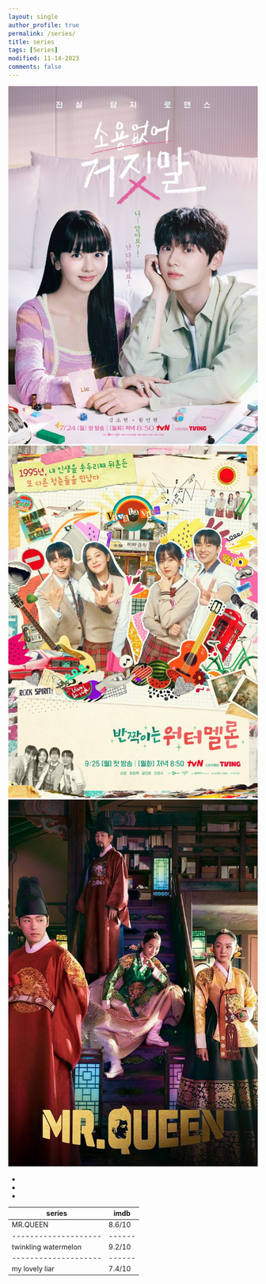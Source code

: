 ```yaml
---
layout: single
author_profile: true
permalink: /series/
title: series
tags: [Series]
modified: 11-14-2023
comments: false
---
```


![my lovely liar](assets/images/mylovelyliar.jpg)
![twinklingwatermellon](assets/images/twinklingwatermellon.jpeg)
![mr.queen](assets/images/mr.queen.jpg)

-
-
-


| **series**         | imdb |
|--------------------|------|
|MR.QUEEN            |8.6/10|
|--------------------|------|
|twinkling watermelon|9.2/10|
|--------------------|------|
|my lovely liar      |7.4/10|

